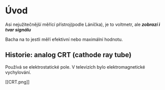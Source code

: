 # Úvod
Asi nejužitečnější měřící přístroj(podle Láníčka), je to voltmetr, ale _**zobrazí i tvar signálu**_

Bacha na to jestli měří efektivní nebo maximální hodnotu.

## Historie: analog CRT (cathode ray tube)
Používá se elektrostatické pole.
V televizích bylo elektromagnetické vychylování.

[[CRT.png]]